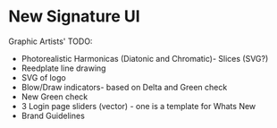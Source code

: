 # New Signature UI


Graphic Artists' TODO:
- Photorealistic Harmonicas (Diatonic and Chromatic)- Slices (SVG?)
- Reedplate line drawing
- SVG of logo
- Blow/Draw indicators- based on Delta and Green check
- New Green check
- 3 Login page sliders (vector) - one is a template for Whats New
- Brand Guidelines
